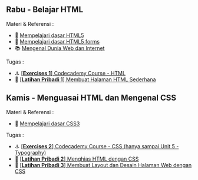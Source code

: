 ## Rabu - Belajar HTML

Materi & Referensi :
- :notebook_with_decorative_cover:
[Mempelajari dasar HTML5](modules/html5-basics.md)
- :notebook_with_decorative_cover:
[Mempelajari dasar HTML5 forms](modules/html5-forms-basics.md)
- :books:
[Mengenal Dunia Web dan Internet](modules/internet-web.md)

Tugas :
- :anchor:
[[**Exercises 1**] Codecademy Course - HTML](https://www.codecademy.com/learn/learn-html)
- 💪
[[**Latihan Pribadi 1**] Membuat Halaman HTML Sederhana](modules/anchor-laman-web-pertamaku.md)


## Kamis - Menguasai HTML dan Mengenal CSS

Materi & Referensi :
- :notebook_with_decorative_cover:
[Mempelajari dasar CSS3](modules/css3-basics.md)

Tugas :
- :anchor: [[**Exercises 2**] Codecademy Course - CSS (hanya sampai Unit 5 - Typography)](https://www.codecademy.com/learn/learn-css)
- 💪 [[**Latihan Pribadi 2**] Menghias HTML dengan CSS](modules/anchor-css-selector-and-styling.md)
- 💪 [[**Latihan Pribadi 3**] Membuat Layout dan Desain Halaman Web dengan CSS](modules/anchor-css-layouting.md)